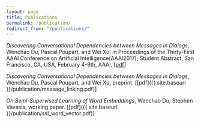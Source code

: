 ```yaml
---
layout: page
title: Publications
permalink: /publication/
redirect_from: "/publications/"
---
```


*Discovering Conversational Dependencies between Messages in Dialogs*,
Wenchao Du, Pascal Poupart, and Wei Xu, in Proceedings of the Thirty-First AAAI Conference on Artificial Intelligence(AAAI2017), Student Abstract, San Francisco, CA, USA, February 4-9th, AAAI. \[[pdf](http://arxiv.org/abs/1612.02801)\]

*Discovering Conversational Dependencies between Messages in Dialogs*,
Wenchao Du, Pascal Poupart, and Wei Xu, preprint. \[[pdf]({{ site.baseurl }}/publication/message_linking.pdf)\]

*On Semi-Supervised Learning of Word Embeddings*,
Wenchao Du, Stephen Vavasis, working paper. \[[pdf]({{ site.baseurl }}/publication/ssl_word_vector.pdf)\]
